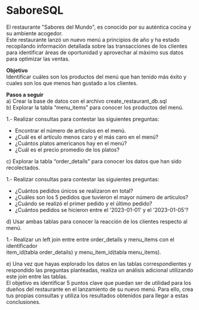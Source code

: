 # SaboreSQL  
El restaurante "Sabores del Mundo", es conocido por su auténtica cocina y su ambiente
acogedor.  
Este restaurante lanzó un nuevo menú a principios de año y ha estado recopilando
información detallada sobre las transacciones de los clientes para identificar áreas de
oportunidad y aprovechar al máximo sus datos para optimizar las ventas.  
  
**Objetivo**  
Identificar cuáles son los productos del menú que han tenido más éxito y cuales son los que
menos han gustado a los clientes.  
  
**Pasos a seguir**  
a) Crear la base de datos con el archivo create_restaurant_db.sql  
b) Explorar la tabla “menu_items” para conocer los productos del menú.  
  
1.- Realizar consultas para contestar las siguientes preguntas:  
* Encontrar el número de artículos en el menú.  
* ¿Cuál es el artículo menos caro y el más caro en el menú?  
* ¿Cuántos platos americanos hay en el menú?  
* ¿Cuál es el precio promedio de los platos?  
  
c) Explorar la tabla “order_details” para conocer los datos que han sido recolectados.  
  
1.- Realizar consultas para contestar las siguientes preguntas:  
* ¿Cuántos pedidos únicos se realizaron en total?
* ¿Cuáles son los 5 pedidos que tuvieron el mayor número de artículos?
* ¿Cuándo se realizó el primer pedido y el último pedido?  
* ¿Cuántos pedidos se hicieron entre el '2023-01-01' y el '2023-01-05'?  

d) Usar ambas tablas para conocer la reacción de los clientes respecto al menú.  
  
1.- Realizar un left join entre entre order_details y menu_items con el identificador  
item_id(tabla order_details) y menu_item_id(tabla menu_items).  

e) Una vez que hayas explorado los datos en las tablas correspondientes y respondido las
preguntas planteadas, realiza un análisis adicional utilizando este join entre las tablas.   
El objetivo es identificar 5 puntos clave que puedan ser de utilidad para los dueños del
restaurante en el lanzamiento de su nuevo menú. Para ello, crea tus propias consultas y
utiliza los resultados obtenidos para llegar a estas conclusiones.  


